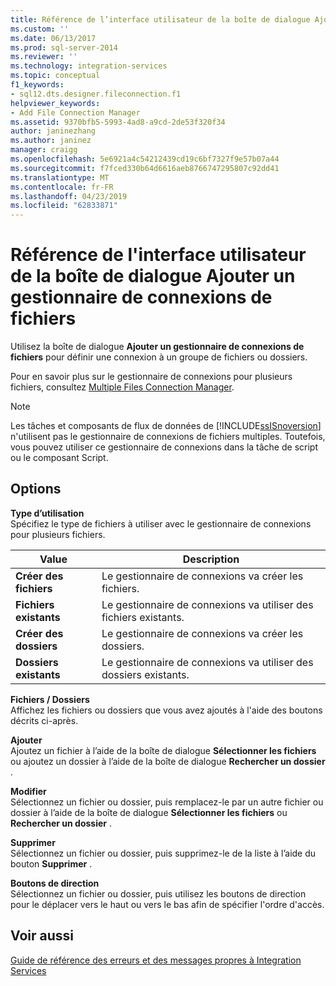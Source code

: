 ```yaml
---
title: Référence de l’interface utilisateur de la boîte de dialogue Ajouter un gestionnaire de connexions de fichiers | Microsoft Docs
ms.custom: ''
ms.date: 06/13/2017
ms.prod: sql-server-2014
ms.reviewer: ''
ms.technology: integration-services
ms.topic: conceptual
f1_keywords:
- sql12.dts.designer.fileconnection.f1
helpviewer_keywords:
- Add File Connection Manager
ms.assetid: 9370bfb5-5993-4ad8-a9cd-2de53f320f34
author: janinezhang
ms.author: janinez
manager: craigg
ms.openlocfilehash: 5e6921a4c54212439cd19c6bf7327f9e57b07a44
ms.sourcegitcommit: f7fced330b64d6616aeb8766747295807c92dd41
ms.translationtype: MT
ms.contentlocale: fr-FR
ms.lasthandoff: 04/23/2019
ms.locfileid: "62833871"
---
```

# <a name="add-file-connection-manager-dialog-box-ui-reference"></a>Référence de l'interface utilisateur de la boîte de dialogue Ajouter un gestionnaire de connexions de fichiers
  Utilisez la boîte de dialogue **Ajouter un gestionnaire de connexions de fichiers** pour définir une connexion à un groupe de fichiers ou dossiers.  
  
 Pour en savoir plus sur le gestionnaire de connexions pour plusieurs fichiers, consultez [Multiple Files Connection Manager](multiple-files-connection-manager.md).  
  
> [!NOTE]  
>  Les tâches et composants de flux de données de [!INCLUDE[ssISnoversion](../../includes/ssisnoversion-md.md)] n'utilisent pas le gestionnaire de connexions de fichiers multiples. Toutefois, vous pouvez utiliser ce gestionnaire de connexions dans la tâche de script ou le composant Script.  
  
## <a name="options"></a>Options  
 **Type d’utilisation**  
 Spécifiez le type de fichiers à utiliser avec le gestionnaire de connexions pour plusieurs fichiers.  
  
|Value|Description|  
|-----------|-----------------|  
|**Créer des fichiers**|Le gestionnaire de connexions va créer les fichiers.|  
|**Fichiers existants**|Le gestionnaire de connexions va utiliser des fichiers existants.|  
|**Créer des dossiers**|Le gestionnaire de connexions va créer les dossiers.|  
|**Dossiers existants**|Le gestionnaire de connexions va utiliser des dossiers existants.|  
  
 **Fichiers / Dossiers**  
 Affichez les fichiers ou dossiers que vous avez ajoutés à l'aide des boutons décrits ci-après.  
  
 **Ajouter**  
 Ajoutez un fichier à l’aide de la boîte de dialogue **Sélectionner les fichiers** ou ajoutez un dossier à l’aide de la boîte de dialogue **Rechercher un dossier** .  
  
 **Modifier**  
 Sélectionnez un fichier ou dossier, puis remplacez-le par un autre fichier ou dossier à l’aide de la boîte de dialogue **Sélectionner les fichiers** ou **Rechercher un dossier** .  
  
 **Supprimer**  
 Sélectionnez un fichier ou dossier, puis supprimez-le de la liste à l’aide du bouton **Supprimer** .  
  
 **Boutons de direction**  
 Sélectionnez un fichier ou dossier, puis utilisez les boutons de direction pour le déplacer vers le haut ou vers le bas afin de spécifier l'ordre d'accès.  
  
## <a name="see-also"></a>Voir aussi  
 [Guide de référence des erreurs et des messages propres à Integration Services](../integration-services-error-and-message-reference.md)  
  
  
